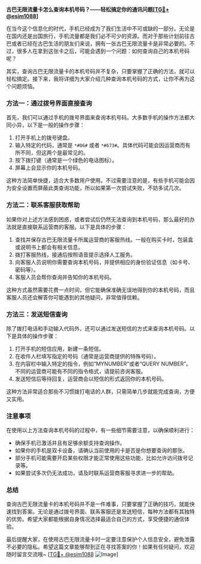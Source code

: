 **古巴无限流量卡怎么查询本机号码？——轻松搞定你的通讯问题[[TG💪+ @esim1088](https://t.me/s/esim1088)]**

在当今这个信息化的时代，手机已经成为了我们生活中不可或缺的一部分。无论是在国内还是出国旅行，手机流量都是我们必不可少的资源。而对于那些计划前往古巴或者已经在古巴生活的朋友们来说，拥有一张古巴无限流量卡是非常必要的。不过，很多人在拿到这张卡之后，可能会遇到一个问题：如何查询自己的本机号码呢？

其实，查询古巴无限流量卡的本机号码并不复杂，只要掌握了正确的方法，就可以轻松搞定。接下来，我将详细为大家介绍几种查询本机号码的方式，让你不再为这个问题烦恼。

### 方法一：通过拨号界面直接查询

首先，我们可以通过手机的拨号界面来查询本机号码。大多数手机的操作方法都大同小异，以下是一般的操作步骤：

1. 打开手机上的拨号键盘。
2. 输入特定的代码，通常是 `*#06#` 或者 `*#673#`。具体代码可能会因运营商而有所不同，但这两个是最常见的。
3. 按下拨打键（通常是一个绿色的电话图标）。
4. 屏幕上会显示你的本机号码。

这种方法简单快捷，适合大多数用户使用。不过需要注意的是，有些手机可能会因为安全设置而屏蔽此类查询功能，所以如果第一次尝试失败，不妨多试几次。

### 方法二：联系客服获取帮助

如果你对上述方法感到困惑，或者尝试后仍然无法查询到本机号码，那么最好的办法就是直接联系运营商的客服。以下是具体的步骤：

1. 查找并保存古巴无限流量卡所属运营商的客服热线。一般在购买卡时，包装盒或说明书上都会有相关信息。
2. 拨打客服热线，接通后按照语音提示选择人工服务。
3. 向客服人员说明你需要查询本机号码，并提供相应的身份验证信息（如卡号、密码等）。
4. 客服人员会帮你查询并告知你的本机号码。

这种方式虽然需要花费一点时间，但它能确保准确无误地得到你的本机号码，而且客服人员还会解答你可能遇到的其他疑问，非常值得信赖。

### 方法三：发送短信查询

除了拨打电话和手动输入代码外，还可以通过发送短信的方式来查询本机号码。以下是具体的操作步骤：

1. 打开手机的短信应用，新建一条短信。
2. 在收件人栏填写指定的号码（通常是运营商提供的特殊号码）。
3. 在内容栏中输入特定的指令，例如“MYNUMBER”或者“QUERY NUMBER”。不同的运营商可能有不同的指令格式，请提前咨询客服。
4. 发送短信后等待回复，运营商会以短信的形式返回你的本机号码。

这种方法非常适合那些不习惯拨打电话的人群，只需简单几步就能完成查询，方便又实用。

### 注意事项

在使用以上方法查询本机号码的过程中，有一些细节需要注意，以确保顺利进行：

- 确保手机已激活并且有足够余额支持查询操作。
- 如果你的手机是双卡设备，请确认当前使用的卡是否是你想要查询的那张。
- 部分手机可能需要开启某些权限才能正常使用这些功能，比如允许访问拨号记录等。
- 如果尝试多次仍无法成功，请及时联系运营商客服寻求进一步的帮助。

### 总结

查询古巴无限流量卡的本机号码并不是一件难事，只要掌握了正确的技巧，就能快速找到答案。无论是通过拨号界面、联系客服还是发送短信，每种方法都有其独特的优势。希望大家都能根据自身情况选择最适合自己的方式，享受便捷的通信体验。

最后提醒大家，在使用古巴无限流量卡时一定要注意保护个人信息安全，避免泄露不必要的隐私。希望这篇文章能够帮到正在寻找答案的你！如果有任何疑问，欢迎随时留言交流哦~ [[TG💪+ @esim1088](https://t.me/s/esim1088) ![Image](https://i.postimg.cc/4NQfJmqS/Snipaste-2025-05-13-00-14-12.png)]